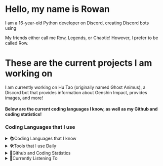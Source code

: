 <h1 align="left">Hello, my name is Rowan</h1>

<p>I am a 16-year-old Python developer on Discord, creating Discord bots using</p>
<p>My friends either call me Row, Legends, or Chaotic! However, I prefer to be called Row.</p>

<h1 align="left">These are the current projects I am working on</h1>
<p>I am currently working on Hu Tao (originally named Ghost Animus), a Discord bot that provides information about Genshin Impact, provides images, and more!</p>

<h4>Below are the current coding languages I know, as well as my Github and coding statistics!</h4>

<h3 align="left">Coding Languages that I use</h3>

<details>
  <summary>📚Coding Languages that I know</summary>
  <img src="https://img.shields.io/badge/Rust-black?style=for-the-badge&logo=rust&logoColor=#E57324">
  <img src="https://img.shields.io/badge/Python-FFD43B?style=for-the-badge&logo=python&logoColor=blue">
  <img src="https://img.shields.io/badge/Lua-2C2D72?style=for-the-badge&logo=lua&logoColor=white">
  
</details>

<details>
  <summary>🛠️Tools that I use Daily</summary>
  <img src="https://img.shields.io/badge/Opera-FF1B2D?style=for-the-badge&logo=Opera&logoColor=white">
  <img src="https://img.shields.io/badge/Discord-5865F2?style=for-the-badge&logo=discord&logoColor=white">
  <img src="https://img.shields.io/badge/Guilded-F5C400?style=for-the-badge&logo=guilded&logoColor=white">
  <img src="https://img.shields.io/badge/Windows_11-0078d4?style=for-the-badge&logo=windows-11&logoColor=white">
  <img src="https://img.shields.io/badge/Windows-0078D6?style=for-the-badge&logo=windows&logoColor=white">
  <img src="https://img.shields.io/badge/mac%20os-000000?style=for-the-badge&logo=apple&logoColor=white">
  <img src="https://img.shields.io/badge/YouTube-FF0000?style=for-the-badge&logo=youtube&logoColor=white">
  <img src="https://img.shields.io/badge/Netflix-E50914?style=for-the-badge&logo=netflix&logoColor=white">
  <img src="https://img.shields.io/badge/Spotify-1ED760?&style=for-the-badge&logo=spotify&logoColor=white">
  <img src="https://img.shields.io/badge/replit-667881?style=for-the-badge&logo=replit&logoColor=white">
  <img src="https://img.shields.io/badge/GitHub-100000?style=for-the-badge&logo=github&logoColor=white">
  <img src="https://img.shields.io/badge/Visual_Studio_Code-0078D4?style=for-the-badge&logo=visual%20studio%20code&logoColor=white">
  <img src="https://img.shields.io/badge/MongoDB-4EA94B?style=for-the-badge&logo=mongodb&logoColor=white">
  <img src="https://img.shields.io/badge/MySQL-005C84?style=for-the-badge&logo=mysql&logoColor=white">
  <img src="https://img.shields.io/badge/Sqlite-003B57?style=for-the-badge&logo=sqlite&logoColor=white">
</details>

<details>
  <summary>📘Github and Coding Statistics</summary>
  <p>&nbsp;<img align="center" src="https://github-readme-stats-henna-sigma-75.vercel.app/api?username=chaoticlegendzz&theme=material-palenight&show_icons=true"><img align="center" src="https://github-readme-stats-henna-sigma-75.vercel.app/api/top-langs/?username=ChaoticLegendzz&layout=compact"></p>
</details>

<details>
  <summary>🎵Currently Listening To</summary>
  <p>&nbsp;<img align="center" src="https://spotify-github-profile.vercel.app/api/view?uid=dr9cuwj5glvhzuxrhwx7urseq&cover_image=true&theme=default&show_offline=false&background_color=121212&interchange=true&bar_color=d999aa&bar_color_cover=true"</p>
